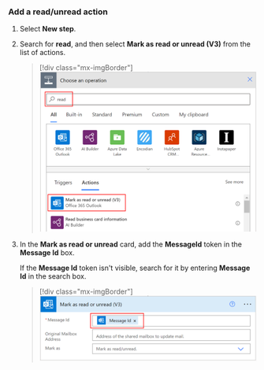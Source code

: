 ### Add a read/unread action

1. Select **New step**.

2. Search for **read**, and then select **Mark as read or unread (V3)** from the list of actions.

    > [!div class="mx-imgBorder"]
    > ![Screenshot of Mark as read or unread.](media/email-triggers/email-triggers-5.png "Mark as read or unread")

3. In the **Mark as read or unread** card, add the **MessageId** token in the **Message Id** box.
   
     If the **Message Id** token isn't visible, search for it by entering **Message Id** in the search box.

    > [!div class="mx-imgBorder"]
     > ![Screenshot of Message id.](media/email-triggers/email-triggers-6.png "Message id")

